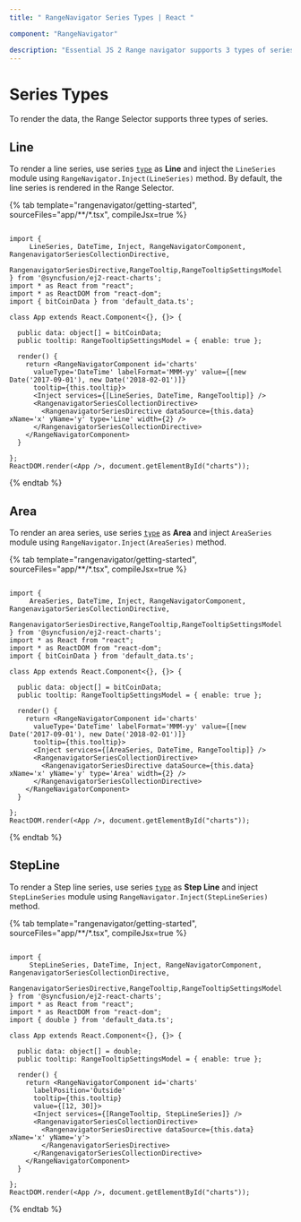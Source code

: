 ```yaml
---
title: " RangeNavigator Series Types | React "

component: "RangeNavigator"

description: "Essential JS 2 Range navigator supports 3 types of series, to render the data."
---
```


# Series Types

To render the data, the Range Selector supports three types of series.

<!-- markdownlint-disable MD036 -->

## Line

<!-- markdownlint-disable MD036 -->

To render a line series, use series [`type`](https://ej2.syncfusion.com/react/documentation/api/range-navigator/rangeNavigatorSeriesModel/#type) as **Line**  and inject the `LineSeries` module using `RangeNavigator.Inject(LineSeries)` method. By default, the line series is rendered in the Range Selector.

{% tab template="rangenavigator/getting-started", sourceFiles="app/**/*.tsx", compileJsx=true %}

```tsx

import {
     LineSeries, DateTime, Inject, RangeNavigatorComponent, RangenavigatorSeriesCollectionDirective,
     RangenavigatorSeriesDirective,RangeTooltip,RangeTooltipSettingsModel
} from '@syncfusion/ej2-react-charts';
import * as React from "react";
import * as ReactDOM from "react-dom";
import { bitCoinData } from 'default_data.ts';

class App extends React.Component<{}, {}> {

  public data: object[] = bitCoinData;
  public tooltip: RangeTooltipSettingsModel = { enable: true };

  render() {
    return <RangeNavigatorComponent id='charts'
      valueType='DateTime' labelFormat='MMM-yy' value={[new Date('2017-09-01'), new Date('2018-02-01')]}
      tooltip={this.tooltip}>
      <Inject services={[LineSeries, DateTime, RangeTooltip]} />
      <RangenavigatorSeriesCollectionDirective>
        <RangenavigatorSeriesDirective dataSource={this.data} xName='x' yName='y' type='Line' width={2} />
      </RangenavigatorSeriesCollectionDirective>
    </RangeNavigatorComponent>
  }

};
ReactDOM.render(<App />, document.getElementById("charts"));

```

{% endtab %}

## Area

To render an area series, use series [`type`](https://ej2.syncfusion.com/react/documentation/api/range-navigator/rangeNavigatorSeriesModel/#type) as **Area** and inject `AreaSeries` module using `RangeNavigator.Inject(AreaSeries)` method.

{% tab template="rangenavigator/getting-started", sourceFiles="app/**/*.tsx", compileJsx=true %}

```tsx

import {
     AreaSeries, DateTime, Inject, RangeNavigatorComponent, RangenavigatorSeriesCollectionDirective,
     RangenavigatorSeriesDirective,RangeTooltip,RangeTooltipSettingsModel
} from '@syncfusion/ej2-react-charts';
import * as React from "react";
import * as ReactDOM from "react-dom";
import { bitCoinData } from 'default_data.ts';

class App extends React.Component<{}, {}> {

  public data: object[] = bitCoinData;
  public tooltip: RangeTooltipSettingsModel = { enable: true };

  render() {
    return <RangeNavigatorComponent id='charts'
      valueType='DateTime' labelFormat='MMM-yy' value={[new Date('2017-09-01'), new Date('2018-02-01')]}
      tooltip={this.tooltip}>
      <Inject services={[AreaSeries, DateTime, RangeTooltip]} />
      <RangenavigatorSeriesCollectionDirective>
        <RangenavigatorSeriesDirective dataSource={this.data} xName='x' yName='y' type='Area' width={2} />
      </RangenavigatorSeriesCollectionDirective>
    </RangeNavigatorComponent>
  }

};
ReactDOM.render(<App />, document.getElementById("charts"));

```

{% endtab %}

## StepLine

To render a Step line series, use series [`type`](https://ej2.syncfusion.com/react/documentation/api/range-navigator/rangeNavigatorSeriesModel/#type) as **Step Line** and inject `StepLineSeries` module using `RangeNavigator.Inject(StepLineSeries)` method.

{% tab template="rangenavigator/getting-started", sourceFiles="app/**/*.tsx", compileJsx=true %}

```tsx

import {
     StepLineSeries, DateTime, Inject, RangeNavigatorComponent, RangenavigatorSeriesCollectionDirective,
     RangenavigatorSeriesDirective,RangeTooltip,RangeTooltipSettingsModel
} from '@syncfusion/ej2-react-charts';
import * as React from "react";
import * as ReactDOM from "react-dom";
import { double } from 'default_data.ts';

class App extends React.Component<{}, {}> {

  public data: object[] = double;
  public tooltip: RangeTooltipSettingsModel = { enable: true };

  render() {
    return <RangeNavigatorComponent id='charts'
      labelPosition='Outside'
      tooltip={this.tooltip}
      value={[12, 30]}>
      <Inject services={[RangeTooltip, StepLineSeries]} />
      <RangenavigatorSeriesCollectionDirective>
        <RangenavigatorSeriesDirective dataSource={this.data} xName='x' yName='y'>
        </RangenavigatorSeriesDirective>
      </RangenavigatorSeriesCollectionDirective>
    </RangeNavigatorComponent>
  }

};
ReactDOM.render(<App />, document.getElementById("charts"));
```

{% endtab %}